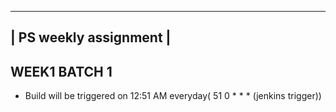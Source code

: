 
 ----------------------
| PS weekly assignment |
 ----------------------

## WEEK1 BATCH 1
- Build will be triggered on 12:51 AM everyday( 51 0 * * * (jenkins trigger))
